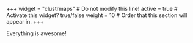 +++
widget = "clustrmaps"  # Do not modify this line!
active = true  # Activate this widget? true/false
weight = 10  # Order that this section will appear in.
+++

Everything is awesome!
